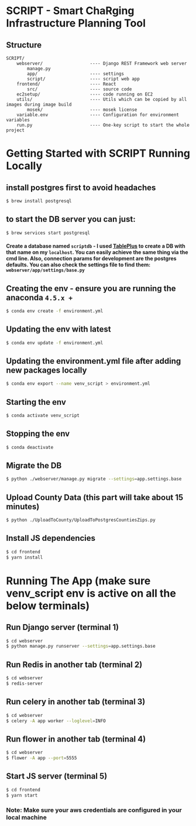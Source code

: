 # SCRIPT - Smart ChaRging Infrastructure Planning Tool

## Structure

```text
SCRIPT/
    webserver/                  ---- Django REST Framework web server
        manage.py
        app/                    ---- settings
        script/                 ---- script web app
    frontend/                   ---- React
        src/                    ---- source code
    ec2setup/                   ---- code running on EC2
    utils/                      ---- Utils which can be copied by all images during image build
        mosek/                  ---- mosek license
    variable.env                ---- Configuration for environment variables
    run.py                      ---- One-key script to start the whole project
```

# Getting Started with SCRIPT Running Locally

## install postgres first to avoid headaches
```sh
$ brew install postgresql
```

## to start the DB server you can just:
```sh
$ brew services start postgresql
```

#### Create a database named `scriptdb` - I used [TablePlus](https://tableplus.com/) to create a DB with that name on my `localhost`. You can easily achieve the same thing via the cmd line. Also, connection params for development are the postgres defaults. You can also check the settings file to find them: `webserver/app/settings/base.py`


## Creating the env - ensure you are running the anaconda `4.5.x +`
```sh
$ conda env create -f environment.yml
```

## Updating the env with latest
```sh
$ conda env update -f environment.yml
```

## Updating the environment.yml file after adding new packages locally
```sh
$ conda env export --name venv_script > environment.yml
```

## Starting the env
```sh
$ conda activate venv_script
```

## Stopping the env
```sh
$ conda deactivate
```


## Migrate the DB
```sh
$ python ./webserver/manage.py migrate --settings=app.settings.base
```

## Upload County Data (this part will take about 15 minutes)
```sh
$ python ./UploadToCounty/UploadToPostgresCountiesZips.py
```

## Install JS dependencies
```sh
$ cd frontend
$ yarn install
```

# Running The App (make sure venv_script env is active on all the below terminals)

## Run Django server (terminal 1)
```sh
$ cd webserver
$ python manage.py runserver --settings=app.settings.base
```

## Run Redis in another tab (terminal 2)
```sh
$ cd webserver
$ redis-server
```

## Run celery in another tab (terminal 3)
```sh
$ cd webserver
$ celery -A app worker --loglevel=INFO
```

## Run flower in another tab (terminal 4)
```sh
$ cd webserver
$ flower -A app --port=5555
```

## Start JS server (terminal 5)
```sh
$ cd frontend
$ yarn start
```

### Note: Make sure your aws credentials are configured in your local machine
